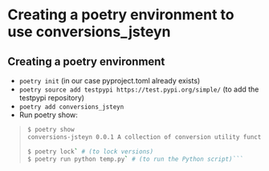 # Creating a poetry environment to use conversions_jsteyn


## Creating a poetry environment
- `poetry init` (in our case pyproject.toml already exists)
- `poetry source add testpypi https://test.pypi.org/simple/` (to add the testpypi repository)
- `poetry add conversions_jsteyn`
- Run poetry show:
> ``` bash
> $ poetry show
> conversions-jsteyn 0.0.1 A collection of conversion utility functions
> 
> $ poetry lock` # (to lock versions)
> $ poetry run python temp.py` # (to run the Python script)```
